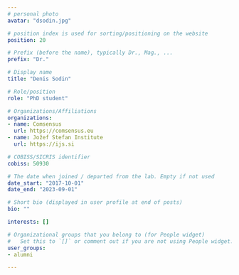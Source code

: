 ```yaml
---
# personal photo
avatar: "dsodin.jpg"

# position index is used for sorting/positioning on the website
position: 20

# Prefix (before the name), typically Dr., Mag., ...
prefix: "Dr."

# Display name
title: "Denis Sodin"

# Role/position
role: "PhD student"

# Organizations/Affiliations
organizations:
- name: Comsensus
  url: https://comsensus.eu
- name: Jožef Stefan Institute
  url: https://ijs.si

# COBISS/SICRIS identifier
cobiss: 50930

# The date when joined / departed from the lab. Empty if not used
date_start: "2017-10-01"
date_end: "2023-09-01"

# Short bio (displayed in user profile at end of posts)
bio: ""

interests: []

# Organizational groups that you belong to (for People widget)
#   Set this to `[]` or comment out if you are not using People widget.
user_groups:
- alumni

---
```

